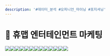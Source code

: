 ```yaml
---
description: '#데이터_분석 #오피니언_마이닝 #포지셔닝'
---
```


# 👥 휴맵 엔터테인먼트 마케팅

![](<../../../../../.gitbook/assets/Untitled (2).png>)![](<../../../../../.gitbook/assets/Untitled 1 (3).png>)![](<../../../../../.gitbook/assets/Untitled 2.png>)![](<../../../../../.gitbook/assets/Untitled 3 (2).png>)![](<../../../../../.gitbook/assets/Untitled 4 (1).png>)![](<../../../../../.gitbook/assets/Untitled 5 (2).png>)![](<../../../../../.gitbook/assets/Untitled 6 (10).png>)![](<../../../../../.gitbook/assets/Untitled 7 (9).png>)![](<../../../../../.gitbook/assets/Untitled 8 (9).png>)![](<../../../../../.gitbook/assets/Untitled 9 (9).png>)![](<../../../../../.gitbook/assets/Untitled 10 (10).png>)![](<../../../../../.gitbook/assets/Untitled 11 (10).png>)![](<../../../../../.gitbook/assets/Untitled 12 (10).png>)
